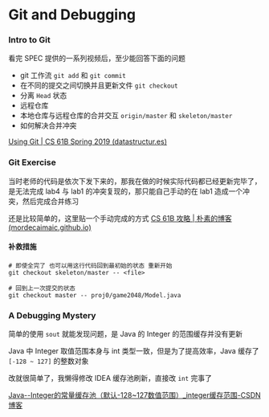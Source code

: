 # Git and Debugging

### Intro to Git

看完 SPEC 提供的一系列视频后，至少能回答下面的问题

- git 工作流 `git add` 和 `git commit` 
- 在不同的提交之间切换并且更新文件 `git checkout` 
- 分离 `Head` 状态
- 远程仓库
- 本地仓库与远程仓库的合并交互 `origin/master` 和 `skeleton/master` 
- 如何解决合并冲突

[Using Git | CS 61B Spring 2019 (datastructur.es)](https://sp19.datastructur.es/materials/guides/using-git) 



### Git Exercise

当时老师的代码是依次下发下来的，那我在做的时候实际代码都已经更新完毕了，是无法完成 lab4 与 lab1 的冲突复现的，那只能自己手动的在 lab1 造成一个冲突，然后完成合并练习

还是比较简单的，这里贴一个手动完成的方式	[CS 61B 攻略 | 朴素的博客 (mordecaimaic.github.io)](https://mordecaimaic.github.io/posts/cs61b-Labs-and-Projects-Challenges-Journal/) 



#### 补救措施

```shell
# 即使全完了 也可以用这行代码回到最初始的状态 重新开始
git checkout skeleton/master -- <file>

# 回到上一次提交的状态
git checkout master -- proj0/game2048/Model.java
```



### A Debugging Mystery

简单的使用 `sout` 就能发现问题，是 Java 的 Integer 的范围缓存并没有更新

Java 中 Integer 取值范围本身与 int 类型一致，但是为了提高效率，Java 缓存了 `[-128 ~ 127]` 的整数对象

改就很简单了，我懒得修改 IDEA 缓存池刷新，直接改 `int` 完事了	

[Java--Integer的常量缓存池（默认-128~127数值范围）_integer缓存范围-CSDN博客](https://blog.csdn.net/MinggeQingchun/article/details/120704300) 

